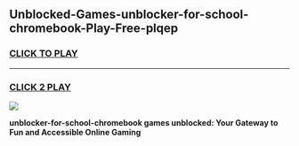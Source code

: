 
## Unblocked-Games-unblocker-for-school-chromebook-Play-Free-plqep
<h3>
<a href="https://premium76.site?title=unblocker-for-school-chromebook&ref=18A1">CLICK TO PLAY</a></h3>
<hr>

<h3>
<a href="https://premium76.site?title=unblocker-for-school-chromebook&ref=18A1">CLICK 2 PLAY</a>
  
</h3>

<a href="https://premium76.site?title=unblocker-for-school-chromebook&ref=18A1"><img src="https://clearcache.store/games.png"></a>


**unblocker-for-school-chromebook games unblocked: Your Gateway to Fun and Accessible Online Gaming**
